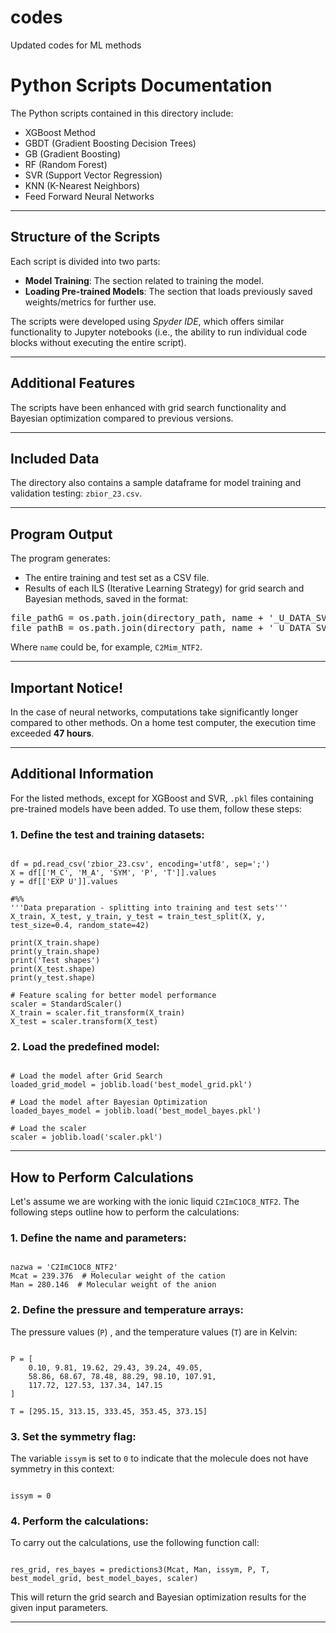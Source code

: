 # codes
Updated codes for ML methods
<h1>Python Scripts Documentation</h1>

<p>The Python scripts contained in this directory include:</p>
<ul>
  <li>XGBoost Method</li>
  <li>GBDT (Gradient Boosting Decision Trees)</li>
  <li>GB (Gradient Boosting)</li>
  <li>RF (Random Forest)</li>
  <li>SVR (Support Vector Regression)</li>
  <li>KNN (K-Nearest Neighbors)</li>
  <li>Feed Forward Neural Networks</li>
</ul>

<hr>

<h2>Structure of the Scripts</h2>
<p>Each script is divided into two parts:</p>
<ul>
  <li><strong>Model Training</strong>: The section related to training the model.</li>
  <li><strong>Loading Pre-trained Models</strong>: The section that loads previously saved weights/metrics for further use.</li>
</ul>

<p>The scripts were developed using <em>Spyder IDE</em>, which offers similar functionality to Jupyter notebooks (i.e., the ability to run individual code blocks without executing the entire script).</p>

<hr>

<h2>Additional Features</h2>
<p>The scripts have been enhanced with grid search functionality and Bayesian optimization compared to previous versions.</p>

<hr>

<h2>Included Data</h2>
<p>The directory also contains a sample dataframe for model training and validation testing: <code>zbior_23.csv</code>.</p>

<hr>

<h2>Program Output</h2>
<p>The program generates:</p>
<ul>
  <li>The entire training and test set as a CSV file.</li>
  <li>Results of each ILS (Iterative Learning Strategy) for grid search and Bayesian methods, saved in the format:</li>
</ul>

<pre>
file_pathG = os.path.join(directory_path, name + '_U_DATA_SVR_GRID.xlsx')
file_pathB = os.path.join(directory_path, name + '_U_DATA_SVR_BAYES.xlsx')
</pre>

<p>Where <code>name</code> could be, for example, <code>C2Mim_NTF2</code>.</p>

<hr>

<h2>Important Notice!</h2>
<p>In the case of neural networks, computations take significantly longer compared to other methods. On a home test computer, the execution time exceeded <strong>47 hours</strong>.</p>

<hr>

<h2>Additional Information</h2>
<p>For the listed methods, except for XGBoost and SVR, <code>.pkl</code> files containing pre-trained models have been added. To use them, follow these steps:</p>

<h3>1. Define the test and training datasets:</h3>

<pre><code>
df = pd.read_csv('zbior_23.csv', encoding='utf8', sep=';')
X = df[['M_C', 'M_A', 'SYM', 'P', 'T']].values
y = df[['EXP U']].values

#%%
'''Data preparation - splitting into training and test sets'''
X_train, X_test, y_train, y_test = train_test_split(X, y, test_size=0.4, random_state=42)

print(X_train.shape)
print(y_train.shape)
print('Test shapes')
print(X_test.shape)
print(y_test.shape)

# Feature scaling for better model performance
scaler = StandardScaler()
X_train = scaler.fit_transform(X_train)
X_test = scaler.transform(X_test)
</code></pre>

<h3>2. Load the predefined model:</h3>

<pre><code>
# Load the model after Grid Search
loaded_grid_model = joblib.load('best_model_grid.pkl')

# Load the model after Bayesian Optimization
loaded_bayes_model = joblib.load('best_model_bayes.pkl')

# Load the scaler
scaler = joblib.load('scaler.pkl')
</code></pre>

<hr>

<h2>How to Perform Calculations</h2>
<p>Let's assume we are working with the ionic liquid <code>C2ImC1OC8_NTF2</code>. The following steps outline how to perform the calculations:</p>

<h3>1. Define the name and parameters:</h3>

<pre><code>
nazwa = 'C2ImC1OC8_NTF2'
Mcat = 239.376  # Molecular weight of the cation
Man = 280.146  # Molecular weight of the anion
</code></pre>

<h3>2. Define the pressure and temperature arrays:</h3>
<p>The pressure values (<code>P</code>) , and the temperature values (<code>T</code>) are in Kelvin:</p>

<pre><code>
P = [
    0.10, 9.81, 19.62, 29.43, 39.24, 49.05, 
    58.86, 68.67, 78.48, 88.29, 98.10, 107.91, 
    117.72, 127.53, 137.34, 147.15
]

T = [295.15, 313.15, 333.45, 353.45, 373.15]
</code></pre>

<h3>3. Set the symmetry flag:</h3>
<p>The variable <code>issym</code> is set to <code>0</code> to indicate that the molecule does not have symmetry in this context:</p>

<pre><code>
issym = 0
</code></pre>

<h3>4. Perform the calculations:</h3>
<p>To carry out the calculations, use the following function call:</p>

<pre><code>
res_grid, res_bayes = predictions3(Mcat, Man, issym, P, T, best_model_grid, best_model_bayes, scaler)
</code></pre>

<p>This will return the grid search and Bayesian optimization results for the given input parameters.</p>

<hr>

